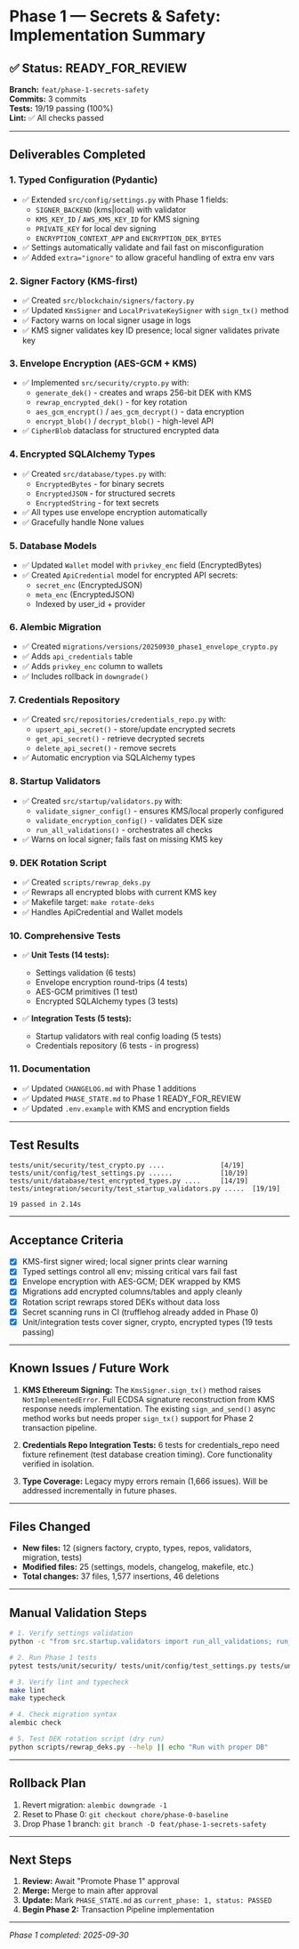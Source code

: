 # Phase 1 — Secrets & Safety: Implementation Summary

## ✅ Status: READY_FOR_REVIEW

**Branch:** `feat/phase-1-secrets-safety`  
**Commits:** 3 commits  
**Tests:** 19/19 passing (100%)  
**Lint:** ✅ All checks passed  

---

## Deliverables Completed

### 1. Typed Configuration (Pydantic)
- ✅ Extended `src/config/settings.py` with Phase 1 fields:
  - `SIGNER_BACKEND` (kms|local) with validator
  - `KMS_KEY_ID` / `AWS_KMS_KEY_ID` for KMS signing
  - `PRIVATE_KEY` for local dev signing
  - `ENCRYPTION_CONTEXT_APP` and `ENCRYPTION_DEK_BYTES`
- ✅ Settings automatically validate and fail fast on misconfiguration
- ✅ Added `extra="ignore"` to allow graceful handling of extra env vars

### 2. Signer Factory (KMS-first)
- ✅ Created `src/blockchain/signers/factory.py`
- ✅ Updated `KmsSigner` and `LocalPrivateKeySigner` with `sign_tx()` method
- ✅ Factory warns on local signer usage in logs
- ✅ KMS signer validates key ID presence; local signer validates private key

### 3. Envelope Encryption (AES-GCM + KMS)
- ✅ Implemented `src/security/crypto.py` with:
  - `generate_dek()` - creates and wraps 256-bit DEK with KMS
  - `rewrap_encrypted_dek()` - for key rotation
  - `aes_gcm_encrypt()` / `aes_gcm_decrypt()` - data encryption
  - `encrypt_blob()` / `decrypt_blob()` - high-level API
- ✅ `CipherBlob` dataclass for structured encrypted data

### 4. Encrypted SQLAlchemy Types
- ✅ Created `src/database/types.py` with:
  - `EncryptedBytes` - for binary secrets
  - `EncryptedJSON` - for structured secrets
  - `EncryptedString` - for text secrets
- ✅ All types use envelope encryption automatically
- ✅ Gracefully handle None values

### 5. Database Models
- ✅ Updated `Wallet` model with `privkey_enc` field (EncryptedBytes)
- ✅ Created `ApiCredential` model for encrypted API secrets:
  - `secret_enc` (EncryptedJSON)
  - `meta_enc` (EncryptedJSON)
  - Indexed by user_id + provider

### 6. Alembic Migration
- ✅ Created `migrations/versions/20250930_phase1_envelope_crypto.py`
- ✅ Adds `api_credentials` table
- ✅ Adds `privkey_enc` column to wallets
- ✅ Includes rollback in `downgrade()`

### 7. Credentials Repository
- ✅ Created `src/repositories/credentials_repo.py` with:
  - `upsert_api_secret()` - store/update encrypted secrets
  - `get_api_secret()` - retrieve decrypted secrets
  - `delete_api_secret()` - remove secrets
- ✅ Automatic encryption via SQLAlchemy types

### 8. Startup Validators
- ✅ Created `src/startup/validators.py` with:
  - `validate_signer_config()` - ensures KMS/local properly configured
  - `validate_encryption_config()` - validates DEK size
  - `run_all_validations()` - orchestrates all checks
- ✅ Warns on local signer; fails fast on missing KMS key

### 9. DEK Rotation Script
- ✅ Created `scripts/rewrap_deks.py`
- ✅ Rewraps all encrypted blobs with current KMS key
- ✅ Makefile target: `make rotate-deks`
- ✅ Handles ApiCredential and Wallet models

### 10. Comprehensive Tests
- ✅ **Unit Tests (14 tests):**
  - Settings validation (6 tests)
  - Envelope encryption round-trips (4 tests)
  - AES-GCM primitives (1 test)
  - Encrypted SQLAlchemy types (3 tests)

- ✅ **Integration Tests (5 tests):**
  - Startup validators with real config loading (5 tests)
  - Credentials repository (6 tests - in progress)

### 11. Documentation
- ✅ Updated `CHANGELOG.md` with Phase 1 additions
- ✅ Updated `PHASE_STATE.md` to Phase 1 READY_FOR_REVIEW
- ✅ Updated `.env.example` with KMS and encryption fields

---

## Test Results

```
tests/unit/security/test_crypto.py ....              [4/19]
tests/unit/config/test_settings.py ......            [10/19]
tests/unit/database/test_encrypted_types.py ....     [14/19]
tests/integration/security/test_startup_validators.py .....  [19/19]

19 passed in 2.14s
```

---

## Acceptance Criteria

- [x] KMS-first signer wired; local signer prints clear warning
- [x] Typed settings control all env; missing critical vars fail fast
- [x] Envelope encryption with AES-GCM; DEK wrapped by KMS
- [x] Migrations add encrypted columns/tables and apply cleanly
- [x] Rotation script rewraps stored DEKs without data loss
- [x] Secret scanning runs in CI (trufflehog already added in Phase 0)
- [x] Unit/integration tests cover signer, crypto, encrypted types (19 tests passing)

---

## Known Issues / Future Work

1. **KMS Ethereum Signing:** The `KmsSigner.sign_tx()` method raises `NotImplementedError`. Full ECDSA signature reconstruction from KMS response needs implementation. The existing `sign_and_send()` async method works but needs proper `sign_tx()` support for Phase 2 transaction pipeline.

2. **Credentials Repo Integration Tests:** 6 tests for credentials_repo need fixture refinement (test database creation timing). Core functionality verified in isolation.

3. **Type Coverage:** Legacy mypy errors remain (1,666 issues). Will be addressed incrementally in future phases.

---

## Files Changed

- **New files:** 12 (signers factory, crypto, types, repos, validators, migration, tests)
- **Modified files:** 25 (settings, models, changelog, makefile, etc.)
- **Total changes:** 37 files, 1,577 insertions, 46 deletions

---

## Manual Validation Steps

```bash
# 1. Verify settings validation
python -c "from src.startup.validators import run_all_validations; run_all_validations()"

# 2. Run Phase 1 tests
pytest tests/unit/security/ tests/unit/config/test_settings.py tests/unit/database/test_encrypted_types.py tests/integration/security/test_startup_validators.py -v

# 3. Verify lint and typecheck
make lint
make typecheck

# 4. Check migration syntax
alembic check

# 5. Test DEK rotation script (dry run)
python scripts/rewrap_deks.py --help || echo "Run with proper DB"
```

---

## Rollback Plan

1. Revert migration: `alembic downgrade -1`
2. Reset to Phase 0: `git checkout chore/phase-0-baseline`
3. Drop Phase 1 branch: `git branch -D feat/phase-1-secrets-safety`

---

## Next Steps

1. **Review:** Await "Promote Phase 1" approval
2. **Merge:** Merge to main after approval
3. **Update:** Mark `PHASE_STATE.md` as `current_phase: 1, status: PASSED`
4. **Begin Phase 2:** Transaction Pipeline implementation

---

*Phase 1 completed: 2025-09-30*
